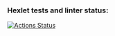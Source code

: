 ### Hexlet tests and linter status:
[![Actions Status](https://github.com/agmrv/python-project-lvl4/workflows/hexlet-check/badge.svg)](https://github.com/agmrv/python-project-lvl4/actions)